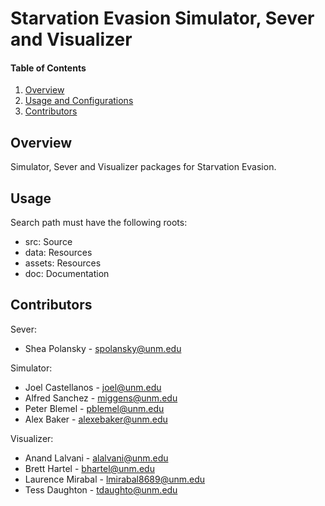 # Starvation Evasion Simulator, Sever and Visualizer

#### Table of Contents

1. [Overview](#overview)
2. [Usage and Configurations](#usage)
3. [Contributors](#development)

## Overview

Simulator, Sever and Visualizer packages for Starvation Evasion.


## Usage

Search path must have the following roots:
<ul>
<li>src: Source</li>
<li>data: Resources</li>
<li>assets: Resources</li>
<li>doc: Documentation</li>
</ul>

## Contributors

Sever:
* Shea Polansky - spolansky@unm.edu

Simulator:
* Joel Castellanos - joel@unm.edu
* Alfred Sanchez - miggens@unm.edu
* Peter Blemel - pblemel@unm.edu
* Alex Baker - alexebaker@unm.edu

Visualizer:
* Anand Lalvani - alalvani@unm.edu
* Brett Hartel - bhartel@unm.edu
* Laurence Mirabal - lmirabal8689@unm.edu
* Tess Daughton - tdaughto@unm.edu


